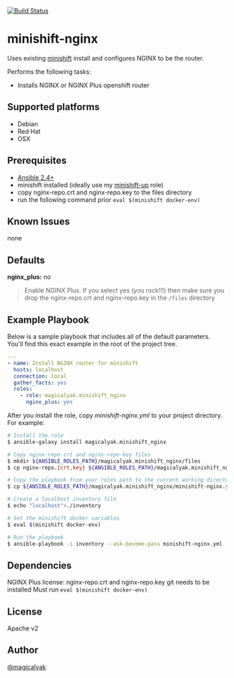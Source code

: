 [![Build Status](https://travis-ci.org/magicalyak/minishift-nginx.svg?branch=master)](https://travis-ci.org/magicalyak/minishift-nginx)

# minishift-nginx

Uses existing [minishift](https://github.com/minishift/minishift) install and configures NGINX to be the router.

Performs the following tasks:

- Installs NGINX or NGINX Plus openshift router

## Supported platforms

- Debian
- Red Hat
- OSX

## Prerequisites

- [Ansible 2.4+](https://docs.ansible.com)
- minishift installed (ideally use my [minishift-up](https://galaxy.ansible.com/magicalyak/minishift_up) role)
- copy nginx-repo.crt and nginx-repo.key to the files directory
- run the following command prior ```eval $(minishift docker-env)```

## Known Issues

none

## Defaults

**nginx_plus:** no

> Enable NGINX Plus.  If you select yes (you rock!!!) then make sure you drop the nginx-repo.crt and nginx-repo.key in the `/files` directory

## Example Playbook

Below is a sample playbook that includes all of the default parameters. You'll find this exact example in the root of the project tree.

```yaml
---
- name: Install NGINX router for minishift
  hosts: localhost
  connection: local
  gather_facts: yes
  roles:
    - role: magicalyak.minishift_nginx
      nginx_plus: yes
```

After you install the role, copy *minishift-nginx.yml* to your project directory. For example:

```sh
# Install the role
$ ansible-galaxy install magicalyak.minishift_nginx

# Copy nginx-repo.crt and nginx-repo-key files
$ mkdir ${ANSIBLE_ROLES_PATH}/magicalyak.minishift_nginx/files
$ cp nginx-repo.{crt,key} ${ANSIBLE_ROLES_PATH}/magicalyak.minishift_nginx/files

# Copy the playbook from your roles path to the current working directory
$ cp ${ANSIBLE_ROLES_PATH}/magicalyak.minishift_nginx/minishift-nginx.yml .

# Create a localhost inventory file
$ echo "localhost">./inventory

# Set the minishift docker variables
$ eval $(minishift docker-env)

# Run the playbook
$ ansible-playbook -i inventory --ask-become-pass minishift-nginx.yml
```

## Dependencies

NGINX Plus license: nginx-repo.crt and nginx-repo.key
git needs to be installed
Must run ```eval $(minishift docker-env)```

## License

Apache v2

## Author

[@magicalyak](https://github.com/magicalyak)